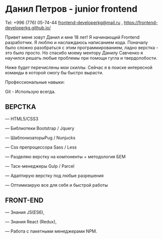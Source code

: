  # Данил Петров - junior frontend

Tel: +996 (776) 05-74-44  frontend-developerkg@mail.ru , https://frontend-developerkg.github.io/


Привет меня зовут Данил и мне 18 лет! Я начинающий Frontend разработчик. Я люблю и наслаждаюсь написанием кода. Поначалу было сложно разобраться с этим программированием, ладно верстка - это было просто. Но спасибо моему ментору Данилу Савченко я научился решать любые проблемы при помощи гугла и твердолобости.

Ниже будет перечислены мои скиллы. Сейчас я в поиске интересной команды в которой смогу бы быстро вырасти.

Профессиональные навыки:

Git - Использую всегда.




## ВЕРСТКА

― HTML5/CSS3

― Библиотеки Bootstrap / Jquery

― ШаблонизаторыPug / Nunjucks

― Css препроцессора Sass / Less

― Разделяю верстку на компоненты + методология БЕМ

― Таск-менеджеры Gulp / Parcel

― Адаптирую верстку под любые разрешения

― Оптимизирую все для себя и быстрой работы




## FRONT-END

― Знания JS(ES6),

― Знания React (Redux),

― Работа с пакетными менеджерами NPM.
